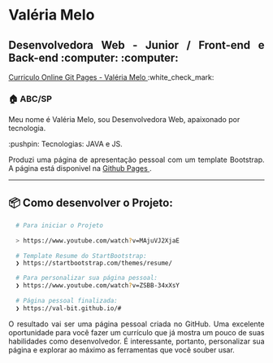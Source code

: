 <h1 align="justify"> Valéria Melo</h1>
<h2 align="justify"> Desenvolvedora Web - Junior / Front-end e Back-end :computer: :computer:</h2>
<p> <a href="https://val-bit.github.io/#"> Curriculo Online Git Pages - Valéria Melo </a>  :white_check_mark: </p>


<h3 align="justify"> 🏠 ABC/SP</h3

 <p align="justify"> Meu nome é Valéria Melo, sou Desenvolvedora Web, apaixonado por tecnologia. </p>
 
 <p align="justify"> :pushpin: Tecnologias: JAVA e JS. </p>
 
<p align="justify"> Produzi uma página de apresentação pessoal com um template Bootstrap. A página está disponivel na 
  <u> Github Pages </u>. </p>

 
----

## :package: Como desenvolver o Projeto:


```bash
  # Para iniciar o Projeto
  
  > https://www.youtube.com/watch?v=MAjuVJ2XjaE
  
  # Template Resume do StartBootstrap:
  ❯ https://startbootstrap.com/themes/resume/

  # Para personalizar sua página pessoal:
  ❯ https://www.youtube.com/watch?v=ZSBB-34xXsY
  
  # Página pessoal finalizada:
  ❯ https://val-bit.github.io/#
```
<p align="justify"> O resultado vai ser uma página pessoal criada no GitHub. Uma excelente oportunidade para você fazer um currículo que já mostra um pouco de suas habilidades como desenvolvedor. É interessante, portanto, personalizar sua página e explorar ao máximo as ferramentas que você souber usar.</p>



